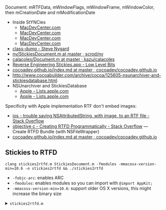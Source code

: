 Document: mRTFData, mWindowFlags, mWindowFrame, mWindowColor, then mCreationDate and mModificationDate

- Inside StYNCies
	- [MacDevCenter.com](https://web.archive.org/web/20160823123634/http://www.macdevcenter.com:80/pub/a/mac/2005/03/11/cocoa.html)
	- [MacDevCenter.com](https://web.archive.org/web/20160813065859/http://www.macdevcenter.com/pub/a/mac/2005/03/11/cocoa.html?page=2)
	- [MacDevCenter.com](https://web.archive.org/web/20160823130712/http://www.macdevcenter.com:80/pub/a/mac/2005/03/18/cocoa.html)
	- [MacDevCenter.com](https://web.archive.org/web/20160813130502/http://www.macdevcenter.com/pub/a/mac/2005/03/18/cocoa.html?page=2)
- [class-dump - Steve Nygard](http://stevenygard.com/projects/class-dump/)
- [nv/StickiesDocument.m at master · scrod/nv](https://github.com/scrod/nv/blob/master/StickiesDocument.m)
- [calacoles/Document.m at master · kazu/calacoles](https://github.com/kazu/calacoles/blob/master/stickies-local/bundle/Document.m)
- [Reverse Engineering Stickies.app - Low Level Bits](https://lowlevelbits.org/reverse-engineering-stickies.app/)
- [cocoadev.github.io/index.md at master · cocoadev/cocoadev.github.io](https://github.com/cocoadev/cocoadev.github.io/blob/master/StickiesDatabase/index.md)
- http://www.cocoabuilder.com/archive/cocoa/125605-nsunarchiver-and-stickiesdatabase.html
- NSUnarchiver and StickiesDatabase
	- [Apple - Lists.apple.com](https://lists.apple.com/archives/cocoa-dev/2005/Jan/msg00736.html)
	- [Apple - Lists.apple.com](https://lists.apple.com/archives/Cocoa-dev/2005/Jan/msg00761.html)
	
Specificity with Apple implementation RTF don't embed images:

- [ios - trouble saving NSAttributedString, with image, to an RTF file - Stack Overflow](https://stackoverflow.com/questions/23370275/trouble-saving-nsattributedstring-with-image-to-an-rtf-file/29181130#29181130)
- [objective c - Creating RTFD Programmatically - Stack Overflow](https://stackoverflow.com/questions/23637194/creating-rtfd-programmatically/35684977#35684977) — Create RTFD Bundle (with NSFileWrapper)
- [cocoadev.github.io/index.md at master · cocoadev/cocoadev.github.io](https://github.com/cocoadev/cocoadev.github.io/blob/master/RTFOrWordDocsWithImages/index.md)

## Stickies to RTFD

```
clang stickies2rtfd.m StickiesDocument.m -fmodules -mmacosx-version-min=10.6 -o stickies2rtfd && ./stickies2rtfd
```

- `-fobjc-arc`: enables ARC
- `-fmodules`: enables modules so you can import with `@import AppKit;`
- `-mmacosx-version-min=10.6`: support older OS X versions, this might increase the binary size

<details>
	<summary><code>stickies2rtfd.m</code></summary>

```objc
#import <Foundation/Foundation.h>
#import "StickiesDocument.h"

int main() {
	NSMutableArray *stickyNotes = nil;
	NSData *stickyData = [NSData dataWithContentsOfFile:@"StickiesDatabase"];// usally at ~/Library/StickiesDatabase
	// NSUnarchiver is deprecated in macOS 10.13, could be replaced by https://github.com/berkus/cocotron/ NSUnarchiver or https://github.com/depth42/MEUnarchiver
	NSUnarchiver *unarchiver = [[NSUnarchiver alloc] initForReadingWithData:stickyData];
	// Use https://github.com/scrod/nv/blob/master/StickiesDocument.m
	[unarchiver decodeClassName:@"Document" asClassName:@"StickiesDocument"];
	stickyNotes = [[unarchiver decodeObject] retain];
	//NSLog(@"Decoded object: %@", stickyNotes);
	[unarchiver release];

	if (stickyNotes && [stickyNotes isKindOfClass:[NSMutableArray class]]) {
		NSMutableArray *notes = [NSMutableArray arrayWithCapacity:[stickyNotes count]];
	
		// Stickies default colors
		// https://github.com/AlexDenisov/ModernStickies/blob/master/main.c
		// https://lowlevelbits.org/reverse-engineering-stickies.app/
		NSArray *colors = @[
			// Yello
			[NSColor colorWithDeviceRed:0.996078f green:0.956862f blue:0.611764f alpha:1.0f],
			// Blue
			[NSColor colorWithDeviceRed:0.678431f green:0.956863f blue:1.0f alpha:1.0f],
			// Green
			[NSColor colorWithDeviceRed:0.698039f green:1.0f blue:0.631373f alpha:1.0f],
			// Pink
			[NSColor colorWithDeviceRed:1.0f green:0.780392f blue:0.780392f alpha:1.0f],
			// Purple
			[NSColor colorWithDeviceRed:0.713725f green:0.792157f blue:1.0f alpha:1.0f],
			// Gray
			[NSColor colorWithDeviceRed:0.933333f green:0.933333f blue:0.933333f alpha:1.0f]
		];
		
		NSFileManager *fileManager = [NSFileManager defaultManager];

		unsigned int i;
		for (i=0; i<[stickyNotes count]; i++) {
			StickiesDocument *doc = [stickyNotes objectAtIndex:i];
			if ([doc isKindOfClass:[StickiesDocument class]]) {
				NSString *filename = [NSString stringWithFormat:@"stickynote-%d.rtfd", i + 1];
			
				// RTFDData can't be written directly (it's not RTFD bundle / disk format / com.apple.rtfd but Flat RTFD / pasteboard format / com.apple.flat-rtfd), TextEdit can't read it
				//[[doc RTFDData] writeToFile:filename atomically:NO];
				// We need to encode the data to an other format: RTF Apple implementation does not embedded images natively (see https://stackoverflow.com/a/29181130/470117) or an other format that support images attachment like NSWebArchiveTextDocumentType (use NSKeyedArchiver), etc. https://developer.apple.com/documentation/uikit/nsattributedstringdocumenttype?language=objc
				// Instead we use NSFileWrapper create RTFD bundle				
				int colorIndex = [doc windowColor];
				id color = colorIndex < (int)[colors count] ? colors[colorIndex] : colors[0];
				NSAttributedString *str = 
					[[NSAttributedString alloc] 
						initWithRTFD:[doc RTFDData] 
							documentAttributes:nil];
				NSDictionary *docAttrs = @{
					NSDocumentTypeDocumentAttribute: NSRTFDTextDocumentType,//NSWebArchiveTextDocumentType,
					//NSCharacterEncodingDocumentAttribute: [NSNumber numberWithInteger:NSASCIIStringEncoding],
					// Update the background color to use the same color as stikies
					NSBackgroundColorDocumentAttribute: color
				};
				NSFileWrapper* fileWrapper = [str fileWrapperFromRange:NSMakeRange(0, str.length) documentAttributes:docAttrs error:nil];
				// Remove the file or bundle first
				[NSFileManager.defaultManager removeItemAtPath:filename error:nil];
				[fileWrapper writeToURL:[NSURL fileURLWithPath:filename] options:NSFileWrapperWritingAtomic originalContentsURL:nil error:nil];
			
				// Update creation and modification dates
				[NSFileManager.defaultManager setAttributes: @{
					NSFileCreationDate: [doc creationDate],
					NSFileModificationDate: [doc modificationDate]
					}
					ofItemAtPath:filename
						error:nil];
			} else {
				NSLog(@"Sticky document is wrong: %@", [doc description]);
			}
		}

		[stickyNotes release];
	} else {
		NSLog(@"Sticky notes array is wrong: %@", [stickyNotes description]);
	}
	
	return 0;
}
```
</details>
